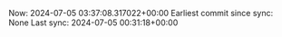 Now: 2024-07-05 03:37:08.317022+00:00 Earliest commit since sync: None Last sync: 2024-07-05 00:31:18+00:00
